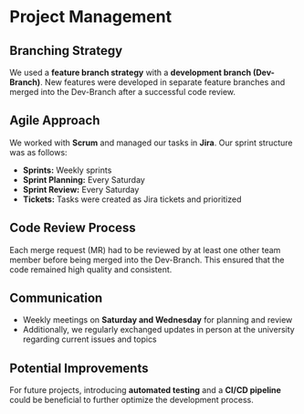 # Project Management

## Branching Strategy
We used a **feature branch strategy** with a **development branch (Dev-Branch)**. New features were developed in separate feature branches and merged into the Dev-Branch after a successful code review.

## Agile Approach
We worked with **Scrum** and managed our tasks in **Jira**. Our sprint structure was as follows:

- **Sprints:** Weekly sprints  
- **Sprint Planning:** Every Saturday  
- **Sprint Review:** Every Saturday  
- **Tickets:** Tasks were created as Jira tickets and prioritized  

## Code Review Process
Each merge request (MR) had to be reviewed by at least one other team member before being merged into the Dev-Branch. This ensured that the code remained high quality and consistent.

## Communication
- Weekly meetings on **Saturday and Wednesday** for planning and review  
- Additionally, we regularly exchanged updates in person at the university regarding current issues and topics  

## Potential Improvements
For future projects, introducing **automated testing** and a **CI/CD pipeline** could be beneficial to further optimize the development process.

